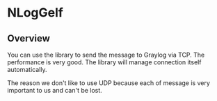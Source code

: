 # NLogGelf

## Overview
You can use the library to send the message to Graylog via TCP.  The performance is very good.
The library will manage connection itself automatically.

The reason we don't like to use UDP because each of message is very important to us and can't be lost.



